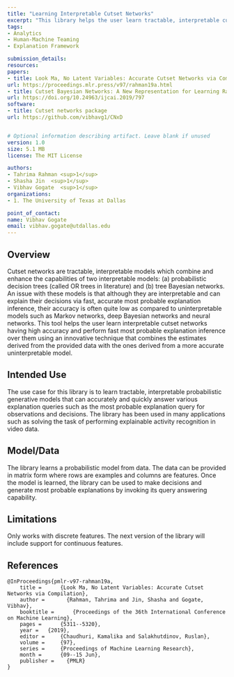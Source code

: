 ```yaml
---
title: "Learning Interpretable Cutset Networks"
excerpt: "This library helps the user learn tractable, interpretable cutset networks (a type of probabilistic model which combines decision trees and tree Bayesian networks) from data. The learned networks can be used to answer various decision and explanation queries such as most probable explanation and estimating posterior marginal probability."
tags: 
- Analytics
- Human-Machine Teaming
- Explanation Framework

submission_details:
resources: 
papers:
- title: Look Ma, No Latent Variables: Accurate Cutset Networks via Compilation 
url: https://proceedings.mlr.press/v97/rahman19a.html
- title: Cutset Bayesian Networks: A New Representation for Learning Rao-Blackwellised Graphical Models
url: https://doi.org/10.24963/ijcai.2019/797
software:
- title: Cutset networks package
url: https://github.com/vibhavg1/CNxD


# Optional information describing artifact. Leave blank if unused
version: 1.0
size: 5.1 MB
license: The MIT License

authors:
- Tahrima Rahman <sup>1</sup>
- Shasha Jin  <sup>1</sup>
- Vibhav Gogate  <sup>1</sup>
organizations:
- 1. The University of Texas at Dallas

point_of_contact:
name: Vibhav Gogate
email: vibhav.gogate@utdallas.edu
---
```


## Overview
Cutset networks are tractable, interpretable models which combine and enhance the capabilities of two interpretable models: (a) probabilistic decision trees (called OR trees in literature) and (b) tree Bayesian networks. An issue with these models is that although they are interpretable and can explain their decisions via fast, accurate most probable explanation inference, their accuracy is often quite low as compared to uninterpretable models such as Markov networks, deep Bayesian networks and neural networks. This tool helps the user learn interpretable cutset networks having high accuracy and perform fast most probable explanation inference over them using an innovative technique that combines the estimates derived from the provided data with the ones derived from a more accurate uninterpretable model.


## Intended Use
The use case for this library is to learn tractable, interpretable probabilistic generative models that can accurately and quickly answer various explanation queries such as the most probable explanation query for observations and decisions. The library has been used in many applications such as solving the task of performing explainable activity recognition in video data.

## Model/Data
The library learns a probabilistic model from data. The data can be provided in matrix form where rows are examples and columns are features. Once the model is learned, the library can be used to make decisions and generate most probable explanations by invoking its query answering capability.


## Limitations
Only works with discrete features. The next version of the library will include support for continuous features.



## References

```
@InProceedings{pmlr-v97-rahman19a,
	title = 	 {Look Ma, No Latent Variables: Accurate Cutset Networks via Compilation},
	author =       {Rahman, Tahrima and Jin, Shasha and Gogate, Vibhav},
	booktitle = 	 {Proceedings of the 36th International Conference on Machine Learning},
	pages = 	 {5311--5320},
	year = 	 {2019},
	editor = 	 {Chaudhuri, Kamalika and Salakhutdinov, Ruslan},
	volume = 	 {97},
	series = 	 {Proceedings of Machine Learning Research},
	month = 	 {09--15 Jun},
	publisher =    {PMLR}
}
```
